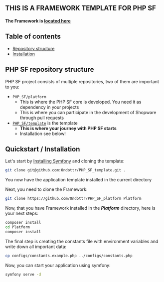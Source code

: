 ## THIS IS A FRAMEWORK TEMPLATE FOR PHP SF

**<h4>The Framework is [located here](https://github.com/Ondottr/PHP_SF_platform) </h4>**

## Table of contents

- [Repository structure](#php-sf-repository-structure)
- [Installation](#quickstart--installation)

## PHP SF repository structure

PHP SF project consists of multiple repositories, two of them are important to you:

- `PHP_SF/platform`
    - This is where the PHP SF core is developed. You need it as dependency in your projects
    - This is where you can participate in the development of Shopware through pull requests
- [`PHP_SF/template`](https://github.com/Ondottr/PHP_SF_template) is the template
    - **This is where your journey with PHP SF starts**
    - Installation see below!

## Quickstart / Installation

Let's start by [Installing Symfony](https://symfony.com/doc/current/setup.html) and cloning the template:

```bash
git clone git@github.com:Ondottr/PHP_SF_template.git .
```

You now have the application template installed in the current directory

Next, you need to clone the Framework:

```bash
git clone https://github.com/Ondottr/PHP_SF_platform Platform
```

Now, that you have Framework installed in the _**Platform**_ directory, here is your next steps:

```bash
composer install
cd Platform 
composer install
```

The final step is creating the constants file with environment variables and write down all important data:

```bash
cp configs/constants.example.php ../configs/constants.php
```

Now, you can start your application using symfony:

```bash
symfony serve -d
```
